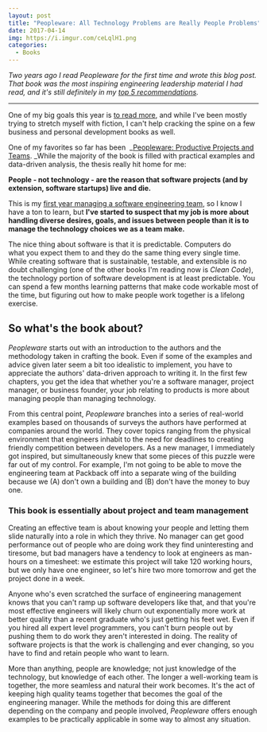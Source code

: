 ```yaml
---
layout: post
title: "Peopleware: All Technology Problems are Really People Problems"
date: 2017-04-14
img: https://i.imgur.com/ceLqlH1.png
categories:
  - Books
---
```

*Two years ago I read Peopleware for the first time and wrote this blog post. That book was the most inspiring engineering leadership material I had read, and it's still definitely in my [top 5 recommendations](/posts/reading-for-engineering-managers).*

-----

One of my big goals this year is [to read more](/posts/trello-as-a-reading-list), and while I've been mostly trying to stretch myself with fiction, I can't help cracking the spine on a few business and personal development books as well.

One of my favorites so far has been  _[Peopleware: Productive Projects and Teams](http://amzn.to/2nMhpkp). _While the majority of the book is filled with practical examples and data-driven analysis, the thesis really hit home for me: 

**People - not technology - are the reason that software projects (and by extension, software startups) live and die.**

This is my [first year managing a software engineering team](/posts/packback-engineering), so I know I have a ton to learn, but **I've started to suspect that my job is more about handling diverse desires, goals, and issues between people than it is to manage the technology choices we as a team make.**

The nice thing about software is that it is predictable. Computers do what you expect them to and they do the same thing every single time. While creating software that is sustainable, testable, and extensible is no doubt challenging (one of the other books I'm reading now is _Clean Code_), the technology portion of software development is at least predictable. You can spend a few months learning patterns that make code workable most of the time, but figuring out how to make people work together is a lifelong exercise.

## So what's the book about?

_Peopleware_ starts out with an introduction to the authors and the methodology taken in crafting the book. Even if some of the examples and advice given later seem a bit too idealistic to implement, you have to appreciate the authors' data-driven approach to writing it. In the first few chapters, you get the idea that whether you're a software manager, project manager, or business founder, your job relating to products is more about managing people than managing technology.

From this central point, _Peopleware_ branches into a series of real-world examples based on thousands of surveys the authors have performed at companies around the world. They cover topics ranging from the physical environment that engineers inhabit to the need for deadlines to creating friendly competition between developers. As a new manager, I immediately got inspired, but simultaneously knew that some pieces of this puzzle were far out of my control. For example, I'm not going to be able to move the engineering team at Packback off into a separate wing of the building because we (A) don't own a building and (B) don't have the money to buy one.

### This book is essentially about project and team management

Creating an effective team is about knowing your people and letting them slide naturally into a role in which they thrive. No manager can get good performance out of people who are doing work they find uninteresting and tiresome, but bad managers have a tendency to look at engineers as man-hours on a timesheet: we estimate this project will take 120 working hours, but we only have one engineer, so let's hire two more tomorrow and get the project done in a week.

Anyone who's even scratched the surface of engineering management knows that you can't ramp up software developers like that, and that you're most effective engineers will likely churn out exponentially more work at better quality than a recent graduate who's just getting his feet wet. Even if you hired all expert level programmers, you can't burn people out by pushing them to do work they aren't interested in doing. The reality of software projects is that the work is challenging and ever changing, so you have to find and retain people who want to learn. 

More than anything, people are knowledge; not just knowledge of the technology, but knowledge of each other. The longer a well-working team is together, the more seamless and natural their work becomes. It's the act of keeping high quality teams together that becomes the goal of the engineering manager. While the methods for doing this are different depending on the company and people involved, _Peopleware_ offers enough examples to be practically applicable in some way to almost any situation.
